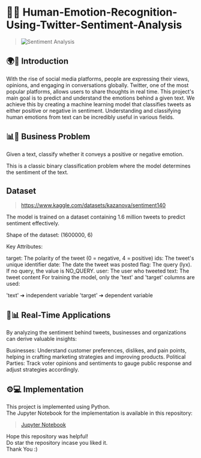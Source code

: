 # 🧠💬 Human-Emotion-Recognition-Using-Twitter-Sentiment-Analysis

> ![Sentiment Analysis](https://user-images.githubusercontent.com/83130336/188488944-4e879e77-0c56-4bb8-bf83-844e2fcdca7d.jpg)

## 🌍📱 Introduction
With the rise of social media platforms, people are expressing their views, opinions, and engaging in conversations globally. Twitter, one of the most popular platforms, allows users to share thoughts in real time. This project's main goal is to predict and understand the emotions behind a given text. We achieve this by creating a machine learning model that classifies tweets as either positive or negative in sentiment. Understanding and classifying human emotions from text can be incredibly useful in various fields.

## 📊🤖 Business Problem
<p>Given a text, classify whether it conveys a positive or negative emotion.</p> This is a classic binary classification problem where the model determines the sentiment of the text.


## Dataset
> https://www.kaggle.com/datasets/kazanova/sentiment140 </br>
<p>The model is trained on a dataset containing 1.6 million tweets to predict sentiment effectively.</p>
Shape of the dataset: (1600000, 6)

Key Attributes:

target: The polarity of the tweet (0 = negative, 4 = positive)
ids: The tweet's unique identifier
date: The date the tweet was posted
flag: The query (lyx). If no query, the value is NO_QUERY.
user: The user who tweeted
text: The tweet content
For training the model, only the 'text' and 'target' columns are used:

'text' ➔ independent variable
'target' ➔ dependent variable


## 🏢📊 Real-Time Applications
By analyzing the sentiment behind tweets, businesses and organizations can derive valuable insights:

Businesses: Understand customer preferences, dislikes, and pain points, helping in crafting marketing strategies and improving products.
Political Parties: Track voter opinions and sentiments to gauge public response and adjust strategies accordingly.
    
## ⚙️💻 Implementation
This project is implemented using Python. </br> The Jupyter Notebook for the implementation is available in this repository: </br>
> [Jupyter Notebook](https://github.com/aashritha-nelavelli/Predicting-Human-Emotions-from-Twitter-Sentiments/blob/main/.ipynb) </br>

Hope this repository was helpful! </br>
Do star the repository incase you liked it. </br>
Thank You :)
